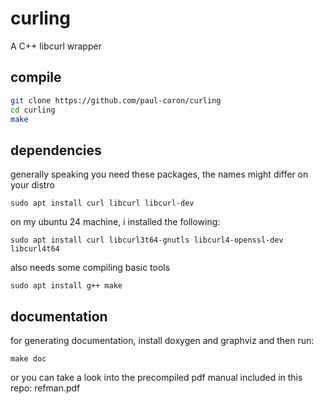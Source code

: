 # curling
A C++ libcurl wrapper

## compile
```sh
git clone https://github.com/paul-caron/curling
cd curling
make
```

## dependencies
generally speaking you need these packages, the names might differ on your distro
```
sudo apt install curl libcurl libcurl-dev
```
on my ubuntu 24 machine, i installed the following:
```
sudo apt install curl libcurl3t64-gnutls libcurl4-openssl-dev libcurl4t64
```
also needs some compiling basic tools
```
sudo apt install g++ make
```

## documentation
for generating documentation, install doxygen and graphviz and then run:
```
make doc
```
or you can take a look into the precompiled pdf manual included in this repo: refman.pdf

